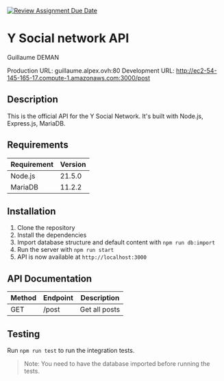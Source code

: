 [![Review Assignment Due Date](https://classroom.github.com/assets/deadline-readme-button-24ddc0f5d75046c5622901739e7c5dd533143b0c8e959d652212380cedb1ea36.svg)](https://classroom.github.com/a/OlYrOqbl)
# Y Social network API

Guillaume DEMAN

Production URL: guillaume.alpex.ovh:80 
Development URL: http://ec2-54-145-165-17.compute-1.amazonaws.com:3000/post

## Description
This is the official API for the Y Social Network. 
It's built with Node.js, Express.js, MariaDB.

## Requirements
| Requirement | Version |
| ----------- |---------|
| Node.js     | 21.5.0  |
| MariaDB     | 11.2.2  |

## Installation
1. Clone the repository
2. Install the dependencies
3. Import database structure and default content with `npm run db:import`
4. Run the server with `npm run start`
5. API is now available at `http://localhost:3000`

## API Documentation
| Method | Endpoint | Description   |
| ------ |----------|---------------|
| GET    | /post    | Get all posts |

## Testing
Run `npm run test` to run the integration tests.
> Note: You need to have the database imported before running the tests.
